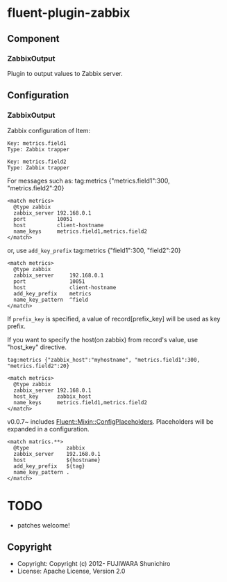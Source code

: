 # fluent-plugin-zabbix

## Component

### ZabbixOutput

Plugin to output values to Zabbix server.

## Configuration

### ZabbixOutput

Zabbix configuration of Item:

    Key: metrics.field1
    Type: Zabbix trapper

    Key: metrics.field2
    Type: Zabbix trapper

For messages such as:
    tag:metrics {"metrics.field1":300, "metrics.field2":20}

    <match metrics>
      @type zabbix
      zabbix_server 192.168.0.1
      port          10051
      host          client-hostname
      name_keys     metrics.field1,metrics.field2
    </match>

or, use `add_key_prefix`
    tag:metrics {"field1":300, "field2":20}

    <match metrics>
      @type zabbix
      zabbix_server     192.168.0.1
      port              10051
      host              client-hostname
      add_key_prefix    metrics
      name_key_pattern  ^field
    </match>

If `prefix_key` is specified, a value of record[prefix_key] will be used as key prefix.


If you want to specify the host(on zabbix) from record's value, use "host_key" directive.

    tag:metrics {"zabbix_host":"myhostname", "metrics.field1":300, "metrics.field2":20}

    <match metrics>
      @type zabbix
      zabbix_server 192.168.0.1
      host_key      zabbix_host
      name_keys     metrics.field1,metrics.field2
    </match>

v0.0.7~ includes [Fluent::Mixin::ConfigPlaceholders](https://github.com/tagomoris/fluent-mixin-config-placeholders). Placeholders will be expanded in a configuration.

```
<match matrics.**>
  @type            zabbix
  zabbix_server    192.168.0.1
  host             ${hostname}
  add_key_prefix   ${tag}
  name_key_pattern .
</match>
```

# TODO

- patches welcome!

## Copyright

- Copyright: Copyright (c) 2012- FUJIWARA Shunichiro
- License:   Apache License, Version 2.0
